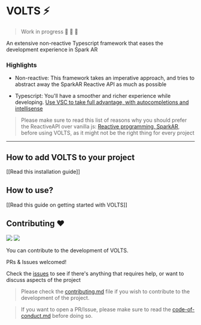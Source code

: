 # VOLTS ⚡️

> Work in progress 🚧 🚧 🚧

An extensive non-reactive Typescript framework that eases the development experience in Spark AR

<!-- ## Installation 📦️

![](https://img.shields.io/npm/v/sparkar-volts/latest?color=informational&label=latest%20version%20%28npm%29)
![](https://img.shields.io/npm/v/sparkar-volts/beta?color=informational&label=beta%20version%20%28npm%29)

### NPM

Install the full package. Aimed at workspaces using [webpack](https://webpack.js.org)/ [rollup.js](https://rollupjs.org/)

```bash
npm install sparkar-volts
```

Just install the volts.ts script into the current folder. Aimed at day-to-day use/ projects with less set up

```bash
# NOTE: @minimal hasn't been published yet
npm install sparkar-volts@minimal
```

### Download link

Use this \[\[link\]\] to download the latest version of the script as a traditional download

### Importing in Spark AR

Import the entire module

```ts
import VOLTS from "./sparkar-volts";
```

Use ES6 tree-shakable imports

```ts
import { Vector } from "./sparkar-volts";
``` -->

### Highlights

* Non-reactive: This framework takes an imperative approach, and tries to abstract away the SparkAR Reactive API as much as possible

* Typescript: You'll have a smoother and richer experience while developing. [Use VSC to take full advantage, with autocompletions and intellisense](https://sparkar.facebook.com/ar-studio/learn/scripting/scripting-basics/#scripting-fundamentals)

> Please make sure to read this list of reasons why you should prefer the ReactiveAPI over vanilla js: [Reactive programming, SparkAR](https://sparkar.facebook.com/ar-studio/learn/scripting/reactive/), before using VOLTS, as it might not be the right thing for every project

---

## How to add VOLTS to your project
[[Read this installation guide]]

## How to use?
[[Read this guide on getting started with VOLTS]]

## Contributing ❤️

![](https://img.shields.io/github/issues-raw/tomaspietravallo/sparkar-volts?color=green)
![](https://img.shields.io/github/issues-pr-raw/tomaspietravallo/sparkar-volts?color=green)

You can contribute to the development of VOLTS. 

PRs & Issues welcomed!

Check the [issues](https://github.com/tomaspietravallo/sparkar-volts/issues) to see if there's anything that requires help, or want to discuss aspects of the project

> Please check the [contributing.md](contributing.md) file if you wish to contribute to the development of the project.

> If you want to open a PR/Issue, please make sure to read the [code-of-conduct.md](code-of-conduct.md) before doing so.
